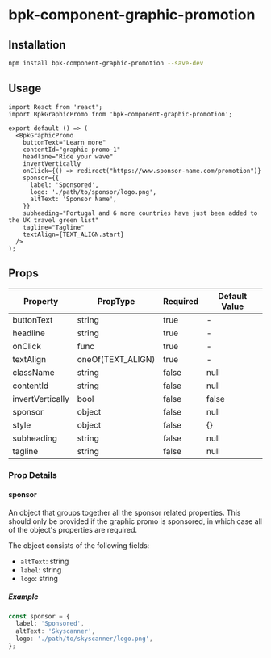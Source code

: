 # bpk-component-graphic-promotion

## Installation

```sh
npm install bpk-component-graphic-promotion --save-dev
```

## Usage

```tsx
import React from 'react';
import BpkGraphicPromo from 'bpk-component-graphic-promotion';

export default () => (
  <BpkGraphicPromo
    buttonText="Learn more"
    contentId="graphic-promo-1"
    headline="Ride your wave"
    invertVertically
    onClick={() => redirect("https://www.sponsor-name.com/promotion")}
    sponsor={{
      label: 'Sponsored',
      logo: './path/to/sponsor/logo.png',
      altText: 'Sponsor Name',
    }}
    subheading="Portugal and 6 more countries have just been added to the UK travel green list"
    tagline="Tagline"
    textAlign={TEXT_ALIGN.start}
  />
);
```

## Props

| Property         | PropType          | Required | Default Value |
| ---------------- | ----------------- | -------- | ------------- |
| buttonText       | string            | true     | -             |
| headline         | string            | true     | -             |
| onClick          | func              | true     | -             |
| textAlign        | oneOf(TEXT_ALIGN) | true     | -             |
| className        | string            | false    | null          |
| contentId        | string            | false    | null          |
| invertVertically | bool              | false    | false         |
| sponsor          | object            | false    | null          |
| style            | object            | false    | {}            |
| subheading       | string            | false    | null          |
| tagline          | string            | false    | null          |

### Prop Details

#### sponsor

An object that groups together all the sponsor related properties. This should only be provided if the graphic promo is sponsored, in which case all of the object's properties are required.

The object consists of the following fields:

- `altText`: string
- `label`: string
- `logo`: string

##### Example

```ts
const sponsor = {
  label: 'Sponsored',
  altText: 'Skyscanner',
  logo: './path/to/skyscanner/logo.png',
};
```
